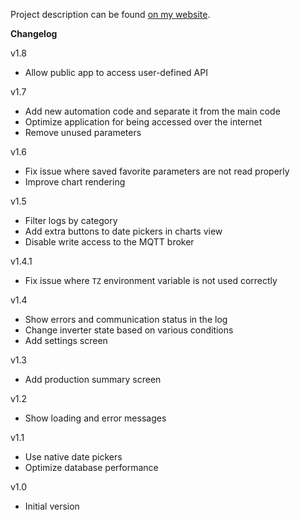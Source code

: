 Project description can be found
[on my website](https://mateusznowak.dev/projects/solar-inverter-datalogger/).

**Changelog**

v1.8

- Allow public app to access user-defined API

v1.7

- Add new automation code and separate it from the main code
- Optimize application for being accessed over the internet
- Remove unused parameters

v1.6

- Fix issue where saved favorite parameters are not read properly
- Improve chart rendering

v1.5

- Filter logs by category
- Add extra buttons to date pickers in charts view
- Disable write access to the MQTT broker

v1.4.1

- Fix issue where `TZ` environment variable is not used correctly

v1.4

- Show errors and communication status in the log
- Change inverter state based on various conditions
- Add settings screen

v1.3

- Add production summary screen

v1.2

- Show loading and error messages

v1.1

- Use native date pickers
- Optimize database performance

v1.0

- Initial version
